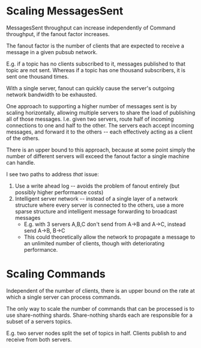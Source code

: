 # Scaling MessagesSent

MessagesSent throughput can increase independently of Command throughput, if the fanout factor increases.

The fanout factor is the number of clients that are expected to receive a message in a given pubsub network.

E.g. if a topic has no clients subscribed to it, messages published to that topic are not sent. Whereas if a topic
has one thousand subscribers, it is sent one thousand times.

With a single server, fanout can quickly cause the server's outgoing network bandwidth to be exhausted.

One approach to supporting a higher number of messages sent is by scaling horizontally, allowing multiple servers
to share the load of publishing all of those messages. I.e. given two servers, route half  of incoming connections to one
and half to the other. The servers each accept incoming messages, and forward it to the others -- each effectively
acting as a client of the others.

There is an upper bound to this approach, because at some point simply the number of different servers will exceed
the fanout factor a single machine can handle.

I see two paths to address _that_ issue:
1) Use a write ahead log -- avoids the problem of fanout entirely (but possibly higher performance costs)
2) Intelligent server network -- instead of a single layer of a network structure where every server is connected to the others, use a more sparse structure and intelligent message forwarding to broadcast messages
    - E.g. with 3 servers A,B,C don't send from A->B and A->C, instead send A->B, B->C
    - This could theoretically allow the network to propagate a message to an unlimited number of clients, though with deteriorating performance.

# Scaling Commands

Independent of the number of clients, there is an upper bound on the rate at which a single server can process commands.

The only way to scale the number of commands that can be processed is to use share-nothing shards. Share-nothing shards
each are responsible for a subset of a servers topics.

E.g. two server nodes split the set of topics in half. Clients publish to and receive from both servers.

